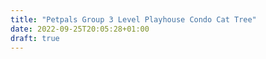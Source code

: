 ```yaml
---
title: "Petpals Group 3 Level Playhouse Condo Cat Tree"
date: 2022-09-25T20:05:28+01:00
draft: true
---
```


